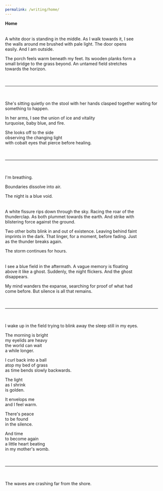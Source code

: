 ```yaml
---
permalink: /writing/home/
---
```

**Home**  
<br/><br/>
A white door is standing in the middle. As I walk towards it, I see  
the walls around me brushed with pale light. The door opens  
easily. And I am outside.  
  
The porch feels warm beneath my feet. Its wooden planks form a  
small bridge to the grass beyond. An untamed field stretches  
towards the horizon.  
<br/><br/>
<hr/>
<br/><br/>
She's sitting quietly on the stool  
with her hands clasped together  
waiting for something to happen.  
  
In her arms, I see the union of ice and vitality  
turquoise, baby blue, and fire.  
  
She looks off to the side  
observing the changing light  
with cobalt eyes that pierce before healing.  
<br/><br/>
<hr/>
<br/><br/>
I'm breathing.  
  
Boundaries dissolve into air.  
  
The night is a blue void.  
<br/><br/>
A white fissure rips down through the sky. Racing the roar of the  
thunderclap. As both plummet towards the earth. And strike with  
blistering force against the ground.  
  
Two other bolts blink in and out of existence. Leaving behind faint  
imprints in the dark. That linger, for a moment, before fading. Just  
as the thunder breaks again.  
  
The storm continues for hours.  
<br/><br/>
I see a blue field in the aftermath. A vague memory is floating  
above it like a ghost. Suddenly, the night flickers. And the ghost  
disappears.  
  
My mind wanders the expanse, searching for proof of what had  
come before. But silence is all that remains.  
<br/><br/>
<hr/>
<br/><br/>
I wake up in the field  
trying to blink away  
the sleep still in my eyes.  
  
The morning is bright  
my eyelids are heavy  
the world can wait  
a while longer.  
  
I curl back into a ball  
atop my bed of grass  
as time bends slowly backwards.  
  
The light  
as I shrink  
is golden.  
  
It envelops me  
and I feel warm.  
  
There's peace  
to be found  
in the silence.  
  
And time  
to become again  
a little heart beating  
in my mother's womb.  
<br/><br/>
<hr/>
<br/><br/>
The waves are crashing far from the shore.  